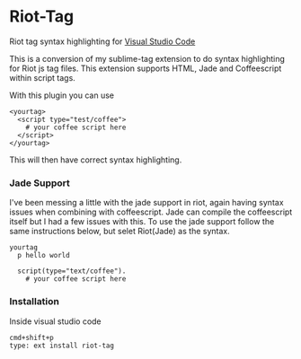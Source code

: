 # Riot-Tag

Riot tag syntax highlighting for [Visual Studio Code](https://code.visualstudio.com)

This is a conversion of my sublime-tag extension to do syntax highlighting 
for Riot js tag files. This extension supports HTML, Jade and Coffeescript within
script tags.

With this plugin you can use

```
<yourtag>
  <script type="test/coffee">
    # your coffee script here
  </script>
</yourtag>
```
This will then have correct syntax highlighting.


### Jade Support

I've been messing a little with the jade support in riot, again having syntax
issues when combining with coffeescript. Jade can compile the coffeescript itself
but I had a few issues with this. To use the jade support follow the same
instructions below, but selet Riot(Jade) as the syntax.

```jade
yourtag
  p hello world

  script(type="text/coffee").
    # your coffee script here

```

### Installation

Inside visual studio code
```
cmd+shift+p
type: ext install riot-tag
```